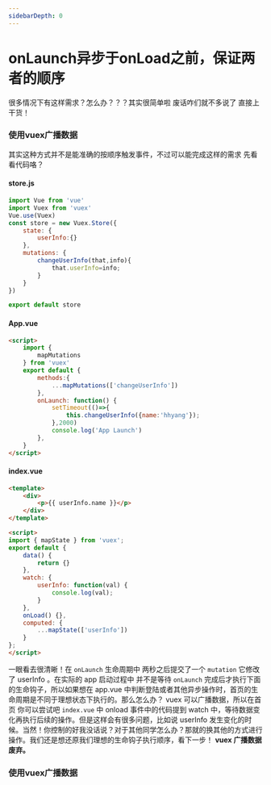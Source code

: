 ```yaml
---
sidebarDepth: 0
---
```


# onLaunch异步于onLoad之前，保证两者的顺序

很多情况下有这样需求？怎么办？？？其实很简单啦 废话咋们就不多说了 直接上干货！

### 使用vuex广播数据 

其实这种方式并不是能准确的按顺序触发事件，不过可以能完成这样的需求 先看看代码咯？

#### store.js
```js
import Vue from 'vue'
import Vuex from 'vuex'
Vue.use(Vuex)
const store = new Vuex.Store({
    state: {
		userInfo:{}
	},
    mutations: {
		changeUserInfo(that,info){
			that.userInfo=info;
		}
	}
})

export default store
```
#### App.vue
``` html
<script>
	import {
		mapMutations
	} from 'vuex'
	export default {
		methods:{
			...mapMutations(['changeUserInfo'])
		},
		onLaunch: function() {
			setTimeout(()=>{
				this.changeUserInfo({name:'hhyang'});
			},2000)
			console.log('App Launch')
		},
	}
</script>
```

#### index.vue

```html
<template>
	<div>
		<p>{{ userInfo.name }}</p>
	</div>
</template>

<script>
import { mapState } from 'vuex';
export default {
	data() {
		return {}
	},
	watch: {
		userInfo: function(val) {
			console.log(val);
		}
	},
	onLoad() {},
	computed: {
		...mapState(['userInfo'])
	}
};
</script>
```
一眼看去很清晰！在 `onLaunch` 生命周期中 两秒之后提交了一个 `mutation` 它修改了 userInfo 。在实际的 app 启动过程中 并不是等待 `onLaunch` 完成后才执行下面的生命钩子，所以如果想在 app.vue 中判断登陆或者其他异步操作时，首页的生命周期是不同于理想状态下执行的。那么怎么办？ vuex 可以广播数据，所以在首页 你可以尝试吧 `index.vue` 中 onload 事件中的代码提到 watch 中，等待数据变化再执行后续的操作。但是这样会有很多问题，比如说 userInfo 发生变化的时候。当然！你控制的好我没话说？对于其他同学怎么办？那就的换其他的方式进行操作。我们还是想还原我们理想的生命钩子执行顺序，看下一步！ **vuex 广播数据废弃。**

### 使用vuex广播数据 